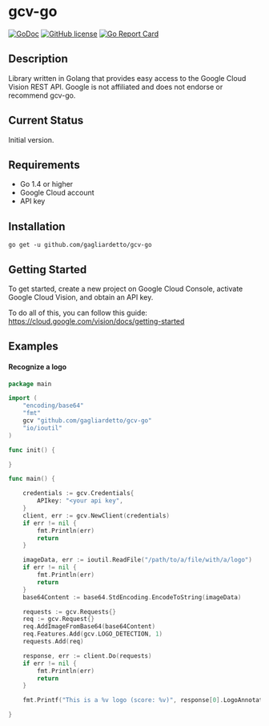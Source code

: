 # gcv-go

[![GoDoc](https://godoc.org/github.com/gagliardetto/gcv-go?status.svg)](https://godoc.org/github.com/gagliardetto/gcv-go)
[![GitHub license](https://img.shields.io/github/license/gagliardetto/gcv-go.svg)](https://github.com/gagliardetto/gcv-go/blob/master/LICENSE)
[![Go Report Card](https://goreportcard.com/badge/github.com/gagliardetto/gcv-go)](https://goreportcard.com/report/github.com/gagliardetto/gcv-go)

## Description

Library written in Golang that provides easy access to the Google Cloud Vision REST API. Google is not affiliated and does not endorse or recommend gcv-go.

## Current Status

Initial version.

## Requirements

+ Go 1.4 or higher
+ Google Cloud account
+ API key

## Installation

```
go get -u github.com/gagliardetto/gcv-go
```

## Getting Started

To get started, create a new project on Google Cloud Console, activate Google Cloud Vision, and obtain an API key.

To do all of this, you can follow this guide: https://cloud.google.com/vision/docs/getting-started

## Examples

#### Recognize a logo

```go
package main

import (
	"encoding/base64"
	"fmt"
	gcv "github.com/gagliardetto/gcv-go"
	"io/ioutil"
)

func init() {

}

func main() {

	credentials := gcv.Credentials{
		APIkey: "<your api key",
	}
	client, err := gcv.NewClient(credentials)
	if err != nil {
		fmt.Println(err)
		return
	}

	imageData, err := ioutil.ReadFile("/path/to/a/file/with/a/logo")
	if err != nil {
		fmt.Println(err)
		return
	}
	base64Content := base64.StdEncoding.EncodeToString(imageData)

	requests := gcv.Requests{}
	req := gcv.Request{}
	req.AddImageFromBase64(base64Content)
	req.Features.Add(gcv.LOGO_DETECTION, 1)
	requests.Add(req)

	response, err := client.Do(requests)
	if err != nil {
		fmt.Println(err)
		return
	}

	fmt.Printf("This is a %v logo (score: %v)", response[0].LogoAnnotations[0].Description, response[0].LogoAnnotations[0].Score)

}


```